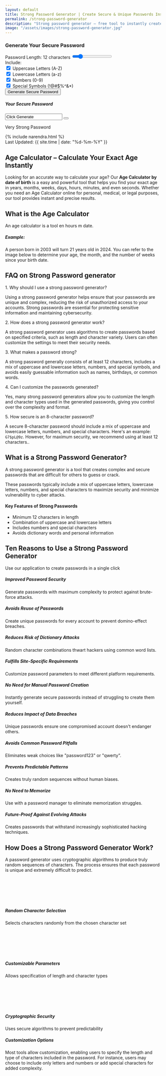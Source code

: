 ```yaml
---
layout: default
title: Strong Password Generator | Create Secure & Unique Passwords Instantly
permalink: /strong-password-generator
description: "Strong password generator — free tool to instantly create secure passwords with symbols, numbers, and letters. Best tool for online protection."
image: "/assets/images/strong-password-generator.jpg"
---
```


<!-- Password Generator -->
 <section class="mb-5 p-4" id="generate">
            <div class="card border-0 shadow">
                <div class="card-header bg-primary text-white py-3">
                    <h3 class="mb-0"><i class="fas fa-key me-2"></i>Generate Your Secure Password</h3>
                </div>
                <div class="card-body p-4">
                    <div class="row align-items-center">
                        <div class="col-md-6">
                            <div class="mb-4">
                                <label class="form-label">Password Length: <span id="length-value">12</span> characters</label>
                                <input type="range" class="form-range" min="8" max="32" value="12" id="length-slider">
                            </div>
                            <div class="mb-4">
                                <label class="form-label">Include:</label>
                                <div class="form-check">
                                    <input class="form-check-input" type="checkbox" id="uppercase" checked>
                                    <label class="form-check-label" for="uppercase"> Uppercase Letters (A-Z) </label>
                                </div>
                                <div class="form-check">
                                    <input class="form-check-input" type="checkbox" id="lowercase" checked>
                                    <label class="form-check-label" for="lowercase"> Lowercase Letters (a-z)</label>
                                </div>
                                <div class="form-check">
                                    <input class="form-check-input" type="checkbox" id="numbers" checked>
                                    <label class="form-check-label" for="numbers">  Numbers (0-9) </label>
                                </div>
                                <div class="form-check">
                                    <input class="form-check-input" type="checkbox" id="symbols" checked>
                                    <label class="form-check-label" for="symbols"> Special Symbols (!@#$%^&*)</label>
                                </div>
                            </div>
                            <button class="btn btn-primary w-100 py-3" id="generate-btn"><i class="fas fa-sync-alt me-2"></i>Generate Secure Password</button>
                        </div>
                        <div class="col-md-6">
                            <div class="card bg-light">
                                <div class="card-body text-center p-4">
                                    <h5 class="text-muted mb-3">Your Secure Password</h5>
                                    <div class="input-group mb-3">
                                        <input type="text" class="form-control form-control-lg text-center fw-bold" id="password-output" value="Click Generate" readonly>
                                        <button class="btn btn-outline-secondary" id="copy-btn"><i class="fas fa-copy"></i></button>
                                    </div>
                                    <div class="progress mb-3">
                                        <div class="progress-bar bg-success" role="progressbar" style="width: 100%"></div>
                                    </div>
                                    <p class="text-success mb-0" id="strength-text"> <i class="fas fa-check-circle me-1"></i>Very Strong Password </p>
                                </div>
                            </div>
                        </div>
                    </div>
                </div>
            </div>
        </section>

<!-- Article Part -->

<!-- Article Content -->
 <div class="article-container">
      <div class="d-flex flex-wrap justify-content-between align-items-center mb-4 pb-3 border-bottom">
        <div class="d-flex align-items-center">
          <div class=" p-2 "></div>
          <div>{% include narendra.html %}</div>
        </div>
        <div class="text-muted p-3">
          <i class="fas fa-calendar me-1"></i>Last Updated: {{ site.time | date: "%d-%m-%Y" }}
        </div>
      </div>

<!-- Section -->
<section class="mb-5">
 <h2>Age Calculator – Calculate Your Exact Age Instantly</h2>
  <p>Looking for an accurate way to calculate your age? Our <strong>Age Calculator by date of birth </strong>is a easy and powerful tool that helps you find your exact age in years, months, weeks, days, hours, minutes, and even seconds. Whether you need an Age Calculator online for personal, medical, or legal purposes, our tool provides instant and precise results.</p>
  <h2 class="card-title text-primary">What is the Age Calculator</h2>
   <p class="card-text">An age calculator is a tool en hours m date.</p>
                       
 <!-- highlight-box-->
 <div class="highlight-box">
   <h5><i class="fas fa-lightbulb text-warning me-2"></i>Example:</h5>
    <p class="mb-0">A person born in 2003 will turn 21 years old in 2024. You can refer to the image below to determine your age, the month, and the number of weeks since your birth date.</p>
    </div>
</section>
      <!-- FAQ Section -->
      <section class="mb-5">
        <h2 class="mb-4">FAQ on Strong Password generator</h2>
        <div class="card mb-3 border-0 bg-light">
          <div class="card-body ">
            <div class="fw-bold text-primary">1. Why should I use a strong password generator?</div>
            <p class="mb-0"> Using a strong password generator helps ensure that your passwords are unique and complex, reducing the risk of unauthorized access to your accounts. Strong passwords are essential for protecting sensitive information and maintaining cybersecurity.</p>
          </div>
        </div>
        <div class="card mb-3 border-0 bg-light">
          <div class="card-body ">
            <div class="fw-bold text-primary"> 2. How does a strong password generator work?</div>
            <p class="mb-0">A strong password generator uses algorithms to create passwords based on specified criteria, such as length and character variety. Users can often customize the settings to meet their security needs.</p>
          </div>
        </div>
        <div class="card mb-3 border-0 bg-light">
          <div class="card-body ">
            <div class="fw-bold text-primary"> 3. What makes a password strong?</div>
            <p class="mb-0"> A strong password generally consists of at least 12 characters, includes a mix of uppercase and lowercase letters, numbers, and special symbols, and avoids easily guessable information such as names, birthdays, or common words.</p>
          </div>
        </div>
        <div class="card mb-3 border-0 bg-light">
        <div class="card-body ">
            <div class="fw-bold text-primary"> 4. Can I customize the passwords generated?</div>
            <p class="mb-0"> Yes, many strong password generators allow you to customize the length and character types used in the generated passwords, giving you control over the complexity and format.</p>
          </div>
        </div>
        <div class="card mb-3 border-0 bg-light">
        <div class="card-body ">
            <div class="fw-bold text-primary"> 5. How secure is an 8-character password?</div>
            <p class="mb-0">A secure 8-character password should include a mix of uppercase and lowercase letters, numbers, and special characters. Here's an example: <code>G7$pL@9z</code>. However, for maximum security, we recommend using at least 12 characters..</p>
          </div>
        </div>
         </section>
    </div>





















<!-- Definition Section -->
<section class="mb-5">
 <div class="card border-0 shadow-sm">
  <div class="card-body p-4">
    <h1 class="mb-4"><i class="fas fa-question-circle text-primary me-2"></i>What is a Strong Password Generator?</h1>
     <p class="lead">A strong password generator is a tool that creates complex and secure passwords that are difficult for others to guess or crack.</p>
      <p>These passwords typically include a mix of uppercase letters, lowercase letters, numbers, and special characters to maximize security and minimize vulnerability to cyber attacks.</p>
    <div class="bg-light p-4 rounded mt-4">
       <h4 class="text-primary"><i class="fas fa-star me-2"></i>Key Features of Strong Passwords</h4>
        <ul class="list-group list-group-flush">
         <li class="list-group-item bg-light"><i class="fas fa-check-circle text-success me-2"></i>Minimum 12 characters in length</li>
         <li class="list-group-item bg-light"><i class="fas fa-check-circle text-success me-2"></i>Combination of uppercase and lowercase letters</li>
         <li class="list-group-item bg-light"><i class="fas fa-check-circle text-success me-2"></i>Includes numbers and special characters</li>
         <li class="list-group-item bg-light"><i class="fas fa-check-circle text-success me-2"></i>Avoids dictionary words and personal information</li>
        </ul>
     </div>
    </div>
   </div>
</section>
<!-- Reasons Section -->
<section class="mb-5">
  <div class="text-center mb-5">
    <h2><i class="fas fa-list-ol text-primary me-2"></i>Ten Reasons to Use a Strong Password Generator</h2>
      <p class="text-muted">Use our application to create passwords in a single click</p>
   </div>
<div class="row g-4">
                <div class="col-md-6">
                    <div class="card h-100 border-0 shadow-sm">
                        <div class="card-body p-4">
                            <div class="d-flex">
                                <div class="me-3">
                                    <i class="fas fa-shield-alt fa-2x text-primary"></i>
                                </div>
                                <div>
                                    <h5 class="card-title">Improved Password Security</h5>
                                    <p class="card-text">Generate passwords with maximum complexity to protect against brute-force attacks.</p>
                                </div>
                            </div>
                        </div>
                    </div>
                </div>
 <div class="col-md-6">
                    <div class="card h-100 border-0 shadow-sm">
                        <div class="card-body p-4">
                            <div class="d-flex">
                                <div class="me-3">
                                    <i class="fas fa-ban fa-2x text-danger"></i>
                                </div>
                                <div>
                                    <h5 class="card-title">Avoids Reuse of Passwords</h5>
                                    <p class="card-text">Create unique passwords for every account to prevent domino-effect breaches.</p>
                                </div>
                            </div>
                        </div>
                    </div>
                </div>
 <div class="col-md-6">
                    <div class="card h-100 border-0 shadow-sm">
                        <div class="card-body p-4">
                            <div class="d-flex">
                                <div class="me-3">
                                    <i class="fas fa-book fa-2x text-warning"></i>
                                </div>
                                <div>
                                    <h5 class="card-title">Reduces Risk of Dictionary Attacks</h5>
                                    <p class="card-text">Random character combinations thwart hackers using common word lists.</p>
                                </div>
                            </div>
                        </div>
                    </div>
                </div>
 <div class="col-md-6">
                    <div class="card h-100 border-0 shadow-sm">
                        <div class="card-body p-4">
                            <div class="d-flex">
                                <div class="me-3">
                                    <i class="fas fa-cog fa-2x text-info"></i>
                                </div>
                                <div>
                                    <h5 class="card-title">Fulfills Site-Specific Requirements</h5>
                                    <p class="card-text">Customize password parameters to meet different platform requirements.</p>
                                </div>
                            </div>
                        </div>
                    </div>
                </div>
    <div class="col-md-6">
                    <div class="card h-100 border-0 shadow-sm">
                        <div class="card-body p-4">
                            <div class="d-flex">
                                <div class="me-3">
                                    <i class="fas fa-bolt fa-2x text-success"></i>
                                </div>
                                <div>
                                    <h5 class="card-title">No Need for Manual Password Creation</h5>
                                    <p class="card-text">Instantly generate secure passwords instead of struggling to create them yourself.</p>
                                </div>
                            </div>
                        </div>
                    </div>
                </div>
  <div class="col-md-6">
                    <div class="card h-100 border-0 shadow-sm">
                        <div class="card-body p-4">
                            <div class="d-flex">
                                <div class="me-3">
                                    <i class="fas fa-database fa-2x text-secondary"></i>
                                </div>
                                <div>
                                    <h5 class="card-title">Reduces Impact of Data Breaches</h5>
                                    <p class="card-text">Unique passwords ensure one compromised account doesn't endanger others.</p>
                                </div>
                            </div>
                        </div>
                    </div>
                </div>
   <div class="col-md-6">
                    <div class="card h-100 border-0 shadow-sm">
                        <div class="card-body p-4">
                            <div class="d-flex">
                                <div class="me-3">
                                    <i class="fas fa-exclamation-triangle fa-2x text-warning"></i>
                                </div>
                                <div>
                                    <h5 class="card-title">Avoids Common Password Pitfalls</h5>
                                    <p class="card-text">Eliminates weak choices like "password123" or "qwerty".</p>
                                </div>
                            </div>
                        </div>
                    </div>
                </div>
  <div class="col-md-6">
                    <div class="card h-100 border-0 shadow-sm">
                        <div class="card-body p-4">
                            <div class="d-flex">
                                <div class="me-3">
                                    <i class="fas fa-random fa-2x text-info"></i>
                                </div>
                                <div>
                                    <h5 class="card-title">Prevents Predictable Patterns</h5>
                                    <p class="card-text">Creates truly random sequences without human biases.</p>
                                </div>
                            </div>
                        </div>
                    </div>
                </div>
  <div class="col-md-6">
                    <div class="card h-100 border-0 shadow-sm">
                        <div class="card-body p-4">
                            <div class="d-flex">
                                <div class="me-3">
                                    <i class="fas fa-brain fa-2x text-primary"></i>
                                </div>
                                <div>
                                    <h5 class="card-title">No Need to Memorize</h5>
                                    <p class="card-text">Use with a password manager to eliminate memorization struggles.</p>
                                </div>
                            </div>
                        </div>
                    </div>
                </div>
  <div class="col-md-6">
                    <div class="card h-100 border-0 shadow-sm">
                        <div class="card-body p-4">
                            <div class="d-flex">
                                <div class="me-3">
                                    <i class="fas fa-fighter-jet fa-2x text-danger"></i>
                                </div>
                                <div>
                                    <h5 class="card-title">Future-Proof Against Evolving Attacks</h5>
                                    <p class="card-text">Creates passwords that withstand increasingly sophisticated hacking techniques.</p>
                                </div>
                            </div>
                        </div>
                    </div>
                </div>
            </div>
        </section>

<!-- How It Works -->
<section class="mb-5">
 <div class="card border-0 shadow-sm">
         <div class="card-body p-4">
            <h2 class="mb-4"><i class="fas fa-cogs text-primary me-2"></i>How Does a Strong Password Generator Work?</h2>
             <p>A password generator uses cryptographic algorithms to produce truly random sequences of characters. The process ensures that each password is unique and extremely difficult to predict.</p>
                            <div class="row mt-4">
                                <div class="col-md-4 mb-4">
                                    <div class="text-center p-3">
                                        <div class="bg-primary text-white rounded-circle d-inline-flex align-items-center justify-content-center mb-3" style="width: 80px; height: 80px;">
                                            <i class="fas fa-random fa-2x"></i>
                                        </div>
                                        <h5>Random Character Selection</h5>
                                        <p class="mb-0">Selects characters randomly from the chosen character set</p>
                                    </div>
                                </div>
                                <div class="col-md-4 mb-4">
                                    <div class="text-center p-3">
                                        <div class="bg-primary text-white rounded-circle d-inline-flex align-items-center justify-content-center mb-3" style="width: 80px; height: 80px;">
                                            <i class="fas fa-sliders-h fa-2x"></i>
                                        </div>
                                        <h5>Customizable Parameters</h5>
                                        <p class="mb-0">Allows specification of length and character types</p>
                                    </div>
                                </div>
                                <div class="col-md-4 mb-4">
                                    <div class="text-center p-3">
                                        <div class="bg-primary text-white rounded-circle d-inline-flex align-items-center justify-content-center mb-3" style="width: 80px; height: 80px;">
                                            <i class="fas fa-lock fa-2x"></i>
                                        </div>
                                        <h5>Cryptographic Security</h5>
                                        <p class="mb-0">Uses secure algorithms to prevent predictability</p>
                                    </div>
                                </div>
                            </div>
                            <div class="bg-light p-4 rounded mt-3">
                                <h5 class="text-primary"><i class="fas fa-info-circle me-2"></i>Customization Options</h5>
                                <p>Most tools allow customization, enabling users to specify the length and type of characters included in the password. For instance, users may choose to include only letters and numbers or add special characters for added complexity.</p>
                            </div>
                        </div>
                    </div>
         </section>



<script src="{{ '/assets/js/pass-gen.js' | relative_url }}"></script>